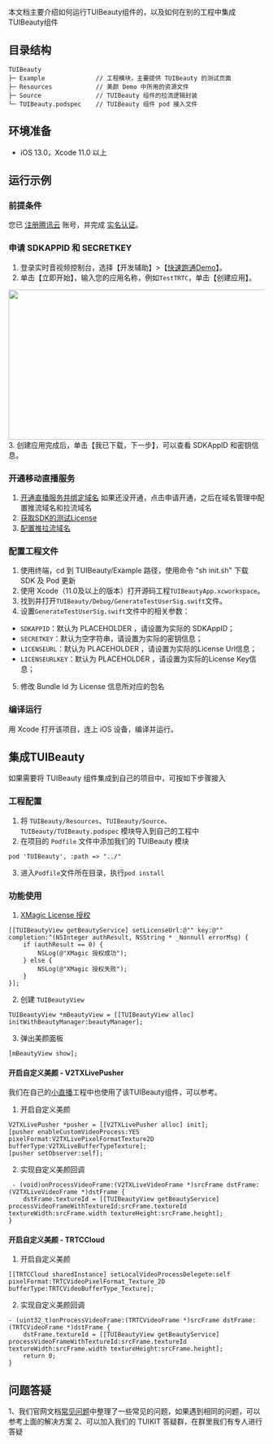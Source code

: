 本文档主要介绍如何运行TUIBeauty组件的，以及如何在别的工程中集成TUIBeauty组件

## 目录结构

```
TUIBeauty
├─ Example              // 工程模块，主要提供 TUIBeauty 的测试页面
├─ Resources            // 美颜 Demo 中所用的资源文件
├─ Source               // TUIBeauty 组件的拉流逻辑封装
└─ TUIBeauty.podspec    // TUIBeauty 组件 pod 接入文件
```

## 环境准备
- iOS 13.0，Xcode 11.0 以上

## 运行示例

### 前提条件
您已 [注册腾讯云](https://cloud.tencent.com/document/product/378/17985) 账号，并完成 [实名认证](https://cloud.tencent.com/document/product/378/3629)。

### 申请 SDKAPPID 和 SECRETKEY
1. 登录实时音视频控制台，选择【开发辅助】>【[快速跑通Demo](https://console.cloud.tencent.com/trtc/quickstart)】。
2. 单击【立即开始】，输入您的应用名称，例如`TestTRTC`，单击【创建应用】。
<img src="https://main.qcloudimg.com/raw/169391f6711857dca6ed8cfce7b391bd.png" width="650" height="295"/>
3. 创建应用完成后，单击【我已下载，下一步】，可以查看 SDKAppID 和密钥信息。

### 开通移动直播服务
1. [开通直播服务并绑定域名](https://console.cloud.tencent.com/live/livestat) 如果还没开通，点击申请开通，之后在域名管理中配置推流域名和拉流域名
2. [获取SDK的测试License](https://console.cloud.tencent.com/live/license) 
3. [配置推拉流域名](https://console.cloud.tencent.com/live/domainmanage)

### 配置工程文件
1. 使用终端，cd 到 TUIBeauty/Example 路径，使用命令 "sh init.sh" 下载 SDK 及 Pod 更新
2. 使用 Xcode（11.0及以上的版本）打开源码工程`TUIBeautyApp.xcworkspace`。
3. 找到并打开`TUIBeauty/Debug/GenerateTestUserSig.swift`文件。
4. 设置`GenerateTestUserSig.swift`文件中的相关参数：
  - `SDKAPPID`：默认为 PLACEHOLDER ，请设置为实际的 SDKAppID；
  - `SECRETKEY`：默认为空字符串，请设置为实际的密钥信息；
  - `LICENSEURL`：默认为 PLACEHOLDER ，请设置为实际的License Url信息；
  - `LICENSEURLKEY`：默认为 PLACEHOLDER ，请设置为实际的License Key信息；
5. 修改 Bundle Id 为 License 信息所对应的包名


### 编译运行
用 Xcode 打开该项目，连上 iOS 设备，编译并运行。


## 集成TUIBeauty
如果需要将 TUIBeauty 组件集成到自己的项目中，可按如下步骤接入

### 工程配置
1. 将 `TUIBeauty/Resources`、`TUIBeauty/Source`、`TUIBeauty/TUIBeauty.podspec` 模块导入到自己的工程中
2. 在项目的 `Podfile` 文件中添加我们的 TUIBeauty 模块

```
pod 'TUIBeauty', :path => "../"
```
3. 进入`Podfile`文件所在目录，执行`pod install` 

### 功能使用

1. [XMagic License 授权](https://cloud.tencent.com/document/product/616/65878)

```
[[TUIBeautyView getBeautyService] setLicenseUrl:@"" key:@"" completion:^(NSInteger authResult, NSString * _Nonnull errorMsg) {
    if (authResult == 0) {
        NSLog(@"XMagic 授权成功");
    } else {
        NSLog(@"XMagic 授权失败");
    }
}];
```
2. 创建 `TUIBeautyView`

```
TUIBeautyView *mBeautyView = [[TUIBeautyView alloc] initWithBeautyManager:beautyManager];

```

3. 弹出美颜面板

```
[mBeautyView show];
```

#### 开启自定义美颜 - V2TXLivePusher
我们在自己的[小直播](git地址)工程中也使用了该TUIBeauty组件，可以参考。

1. 开启自定义美颜

```
V2TXLivePusher *pusher = [[V2TXLivePusher alloc] init];
[pusher enableCustomVideoProcess:YES pixelFormat:V2TXLivePixelFormatTexture2D bufferType:V2TXLiveBufferTypeTexture];
[pusher setObserver:self];
```

2. 实现自定义美颜回调

```
 - (void)onProcessVideoFrame:(V2TXLiveVideoFrame *)srcFrame dstFrame:(V2TXLiveVideoFrame *)dstFrame {
    dstFrame.textureId = [[TUIBeautyView getBeautyService] processVideoFrameWithTextureId:srcFrame.textureId textureWidth:srcFrame.width textureHeight:srcFrame.height];
}
```

####  开启自定义美颜 - TRTCCloud

1. 开启自定义美颜

```
[[TRTCCloud sharedInstance] setLocalVideoProcessDelegete:self pixelFormat:TRTCVideoPixelFormat_Texture_2D bufferType:TRTCVideoBufferType_Texture];
```

2. 实现自定义美颜回调

```
- (uint32_t)onProcessVideoFrame:(TRTCVideoFrame *)srcFrame dstFrame:(TRTCVideoFrame *)dstFrame {
    dstFrame.textureId = [[TUIBeautyView getBeautyService] processVideoFrameWithTextureId:srcFrame.textureId textureWidth:srcFrame.width textureHeight:srcFrame.height];
    return 0;
}
```

## 问题答疑
1、我们官网文档[常见问题](https://cloud.tencent.com/document/product/454/7998)中整理了一些常见的问题，如果遇到相同的问题，可以参考上面的解决方案
2、可以加入我们的 TUIKIT 答疑群，在群里我们有专人进行答疑

